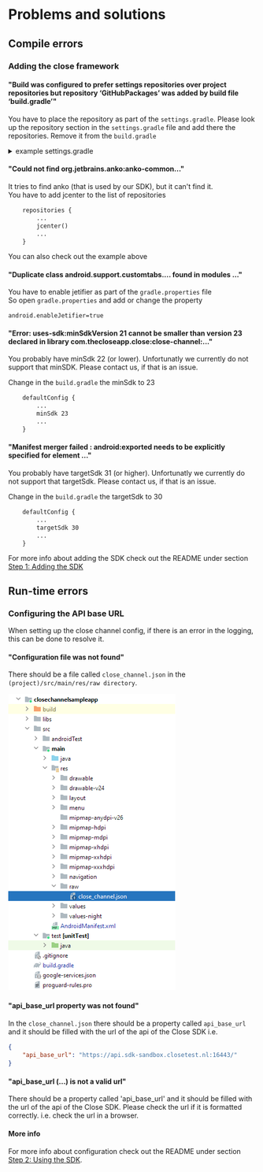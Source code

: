# Problems and solutions

## Compile errors

### Adding the close framework

#### "Build was configured to prefer settings repositories over project repositories but repository ‘GitHubPackages’ was added by build file ‘build.gradle’"
You have to place the repository as part of the `settings.gradle`. Please look up the repository section in the `settings.gradle` file and add there the repositories. Remove it from the `build.gradle`
<details>
<summary>example settings.gradle</summary>

```
pluginManagement {
    repositories {
        gradlePluginPortal()
        google()
        mavenCentral()
    }
}
dependencyResolutionManagement {
    repositoriesMode.set(RepositoriesMode.FAIL_ON_PROJECT_REPOS)
    repositories {
        google()
        mavenCentral()
        jcenter()
        maven {
            name = "GitHubPackages"
            url = uri("https://maven.pkg.github.com/close-dev-team/mobile-close-channel-sdk-android")
            credentials {
                username = user
                password = key
            }
        }
    }
}
rootProject.name = "SdkTest"
include ':app'
```
</details>


#### "Could not find org.jetbrains.anko:anko-common..."
It tries to find anko (that is used by our SDK), but it can't find it. </br>
You have to add jcenter to the list of repositories
```
    repositories {
        ...
        jcenter()
        ...
    }
```
You can also check out the example above

#### "Duplicate class android.support.customtabs.... found in modules ..."
You have to enable jetifier as part of the `gradle.properties` file</br>
So open `gradle.properties` and add or change the property
```
android.enableJetifier=true
```
#### "Error: uses-sdk:minSdkVersion 21 cannot be smaller than version 23 declared in library com.thecloseapp.close:close-channel:..."
You probably have minSdk 22 (or lower). Unfortunatly we currently do not support that minSDK. Please contact us, if that is an issue.

Change in the `build.gradle` the minSdk to 23
```    
    defaultConfig {
        ...
        minSdk 23
        ...
    }
```


#### "Manifest merger failed : android:exported needs to be explicitly specified for element ..."
You probably have targetSdk 31 (or higher). Unfortunatly we currently do not support that targetSdk. Please contact us, if that is an issue.

Change in the `build.gradle` the targetSdk to 30
```    
    defaultConfig {
        ...
        targetSdk 30
        ...
    }
```

For more info about adding the SDK check out the README under section [Step 1: Adding the SDK](../README.md#step-1-adding-the-sdk)

## Run-time errors

### Configuring the API base URL
When setting up the close channel config, if there is an error in the logging, this can be done to resolve it.

#### "Configuration file was not found"

There should be a file called `close_channel.json` in the `(project)/src/main/res/raw directory`. 

![image](./images/SDK_configuration_location.png)

#### "api_base_url property was not found"

In the `close_channel.json` there should be a property called `api_base_url` and it should be filled with the url of the api of the Close SDK
i.e. 
```json
{
    "api_base_url": "https://api.sdk-sandbox.closetest.nl:16443/"
}
```

#### "api_base_url (...) is not a valid url"

There should be a property called 'api_base_url' and it should be filled with the url of the api of the Close SDK. 
Please check the url if it is formatted correctly. i.e. check the url in a browser.

#### More info
For more info about configuration check out the README under section [Step 2: Using the SDK](../README.md#step-2-using-the-sdk).

